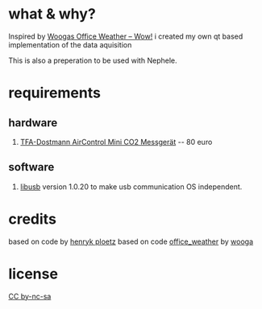 # what & why?

Inspired by [Woogas Office Weather – Wow!](http://www.wooga.com/2015/07/officeweather/) i created my own qt based implementation of the data aquisition

This is also a preperation to be used with Nephele.

# requirements

## hardware

1) [TFA-Dostmann AirControl Mini CO2 Messgerät](http://www.amazon.de/dp/B00TH3OW4Q) -- 80 euro


## software

1) [libusb](https://sourceforge.net/projects/libusb/files/) version 1.0.20 to make usb communication OS independent.


# credits

based on code by [henryk ploetz](https://hackaday.io/project/5301-reverse-engineering-a-low-cost-usb-co-monitor/log/17909-all-your-base-are-belong-to-us)
based on code [office_weather](https://github.com/wooga/office_weather) by [wooga](http://www.wooga.com)

# license

[CC by-nc-sa](https://creativecommons.org/licenses/by-nc-sa/2.0/)
